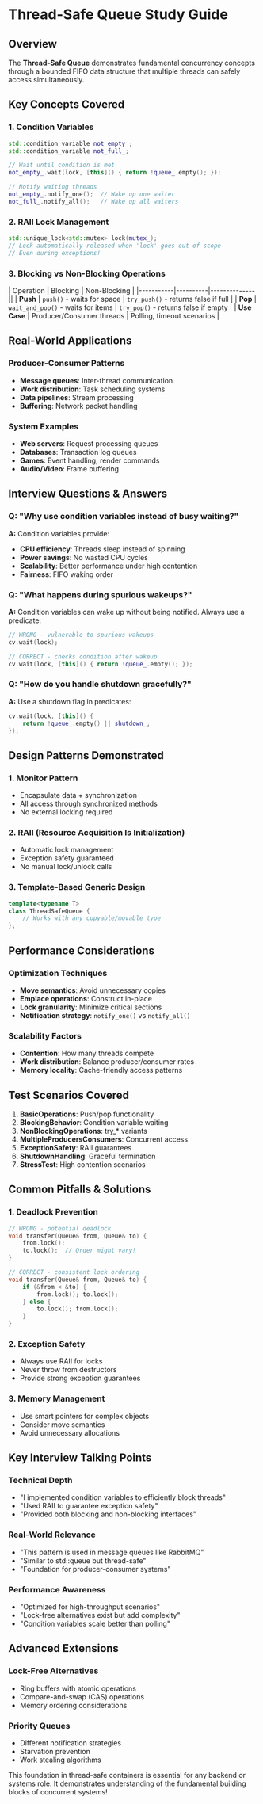 # Thread-Safe Queue Study Guide

## Overview
The **Thread-Safe Queue** demonstrates fundamental concurrency concepts through a bounded FIFO data structure that multiple threads can safely access simultaneously.

## Key Concepts Covered

### 1. **Condition Variables**
```cpp
std::condition_variable not_empty_;
std::condition_variable not_full_;

// Wait until condition is met
not_empty_.wait(lock, [this]() { return !queue_.empty(); });

// Notify waiting threads
not_empty_.notify_one();  // Wake up one waiter
not_full_.notify_all();   // Wake up all waiters
```

### 2. **RAII Lock Management**
```cpp
std::unique_lock<std::mutex> lock(mutex_);
// Lock automatically released when 'lock' goes out of scope
// Even during exceptions!
```

### 3. **Blocking vs Non-Blocking Operations**
| Operation | Blocking | Non-Blocking |
|-----------|----------|--------------||
| **Push** | `push()` - waits for space | `try_push()` - returns false if full |
| **Pop** | `wait_and_pop()` - waits for items | `try_pop()` - returns false if empty |
| **Use Case** | Producer/Consumer threads | Polling, timeout scenarios |

## Real-World Applications

### **Producer-Consumer Patterns**
- **Message queues**: Inter-thread communication
- **Work distribution**: Task scheduling systems
- **Data pipelines**: Stream processing
- **Buffering**: Network packet handling

### **System Examples**
- **Web servers**: Request processing queues
- **Databases**: Transaction log queues
- **Games**: Event handling, render commands
- **Audio/Video**: Frame buffering

## Interview Questions & Answers

### **Q: "Why use condition variables instead of busy waiting?"**
**A:** Condition variables provide:
- **CPU efficiency**: Threads sleep instead of spinning
- **Power savings**: No wasted CPU cycles
- **Scalability**: Better performance under high contention
- **Fairness**: FIFO waking order

### **Q: "What happens during spurious wakeups?"**
**A:** Condition variables can wake up without being notified. Always use a predicate:
```cpp
// WRONG - vulnerable to spurious wakeups
cv.wait(lock);

// CORRECT - checks condition after wakeup
cv.wait(lock, [this]() { return !queue_.empty(); });
```

### **Q: "How do you handle shutdown gracefully?"**
**A:** Use a shutdown flag in predicates:
```cpp
cv.wait(lock, [this]() { 
    return !queue_.empty() || shutdown_; 
});
```

## Design Patterns Demonstrated

### **1. Monitor Pattern**
- Encapsulate data + synchronization
- All access through synchronized methods
- No external locking required

### **2. RAII (Resource Acquisition Is Initialization)**
- Automatic lock management
- Exception safety guaranteed
- No manual lock/unlock calls

### **3. Template-Based Generic Design**
```cpp
template<typename T>
class ThreadSafeQueue {
    // Works with any copyable/movable type
};
```

## Performance Considerations

### **Optimization Techniques**
- **Move semantics**: Avoid unnecessary copies
- **Emplace operations**: Construct in-place
- **Lock granularity**: Minimize critical sections
- **Notification strategy**: `notify_one()` vs `notify_all()`

### **Scalability Factors**
- **Contention**: How many threads compete
- **Work distribution**: Balance producer/consumer rates
- **Memory locality**: Cache-friendly access patterns

## Test Scenarios Covered

1. **BasicOperations**: Push/pop functionality
2. **BlockingBehavior**: Condition variable waiting
3. **NonBlockingOperations**: try_* variants
4. **MultipleProducersConsumers**: Concurrent access
5. **ExceptionSafety**: RAII guarantees
6. **ShutdownHandling**: Graceful termination
7. **StressTest**: High contention scenarios

## Common Pitfalls & Solutions

### **1. Deadlock Prevention**
```cpp
// WRONG - potential deadlock
void transfer(Queue& from, Queue& to) {
    from.lock();
    to.lock();  // Order might vary!
}

// CORRECT - consistent lock ordering
void transfer(Queue& from, Queue& to) {
    if (&from < &to) {
        from.lock(); to.lock();
    } else {
        to.lock(); from.lock();
    }
}
```

### **2. Exception Safety**
- Always use RAII for locks
- Never throw from destructors
- Provide strong exception guarantees

### **3. Memory Management**
- Use smart pointers for complex objects
- Consider move semantics
- Avoid unnecessary allocations

## Key Interview Talking Points

### **Technical Depth**
- "I implemented condition variables to efficiently block threads"
- "Used RAII to guarantee exception safety"
- "Provided both blocking and non-blocking interfaces"

### **Real-World Relevance**
- "This pattern is used in message queues like RabbitMQ"
- "Similar to std::queue but thread-safe"
- "Foundation for producer-consumer systems"

### **Performance Awareness**
- "Optimized for high-throughput scenarios"
- "Lock-free alternatives exist but add complexity"
- "Condition variables scale better than polling"

## Advanced Extensions

### **Lock-Free Alternatives**
- Ring buffers with atomic operations
- Compare-and-swap (CAS) operations
- Memory ordering considerations

### **Priority Queues**
- Different notification strategies
- Starvation prevention
- Work stealing algorithms

This foundation in thread-safe containers is essential for any backend or systems role. It demonstrates understanding of the fundamental building blocks of concurrent systems!
















































































































































































